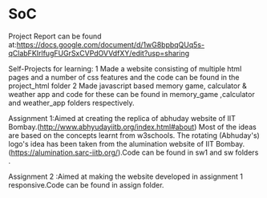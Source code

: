 # SoC
Project Report can be found at:https://docs.google.com/document/d/1wG8bpbqQUq5s-qClabFKIrlfugFUGrSxCVPdOVVdfXY/edit?usp=sharing  

Self-Projects for learning:
1 Made a website consisting of multiple html pages and a number of css features and the code can be found in the project_html folder 
2 Made  javascript based  memory game, calculator & weather app and code for these can be found in memory_game ,calculator and weather_app folders respectively.




Assignment 1:Aimed at creating the replica of abhuday website of IIT Bombay.(http://www.abhyudayiitb.org/index.html#about) Most of the ideas are based on the concepts learnt from w3schools. The rotating (Abhuday's) logo's idea has been taken from the alumination website of IIT Bombay.(https://alumination.sarc-iitb.org/).Code can be found in sw1 and sw folders .

Assignment 2 :Aimed at making the website developed in assignment 1 responsive.Code can be found in assign folder.

